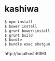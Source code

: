 kashiwa
=======

```bash
$ npm install
$ bower install
$ grunt bower:install
$ grunt build
$ bundle
$ bundle exec shotgun
```

http://localhost:9393